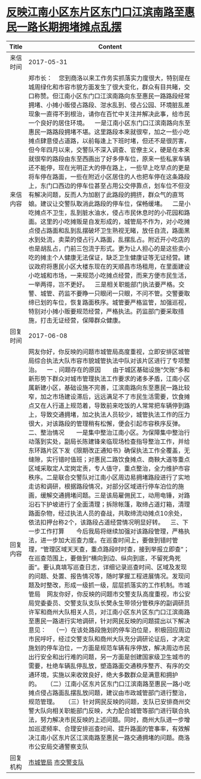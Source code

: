 # [反映江南小区东片区东门口江滨南路至惠民一路长期拥堵摊点乱摆](http://www.shangluo.gov.cn/zmhd/ldxxxx.jsp?urltype=leadermail.LeaderMailContentUrl&wbtreeid=1112&leadermailid=4178)

| Title |                                                                                                                                                                                                                                                                                                                                                                                                                                                                                                                                                                                                                             Content                                                                                                                                                                                                                                                                                                                                                                                                                                                                                                                                                                                                                             |
|:-----:|-----------------------------------------------------------------------------------------------------------------------------------------------------------------------------------------------------------------------------------------------------------------------------------------------------------------------------------------------------------------------------------------------------------------------------------------------------------------------------------------------------------------------------------------------------------------------------------------------------------------------------------------------------------------------------------------------------------------------------------------------------------------------------------------------------------------------------------------------------------------------------------------------------------------------------------------------------------------------------------------------------------------------------------------------------------------------------------------------------------------------------------------------------------------------------------------------------------------------------------------------------------------|
| 来信时间  | 2017-05-31                                                                                                                                                                                                                                                                                                                                                                                                                                                                                                                                                                                                                                                                                                                                                                                                                                                                                                                                                                                                                                                                                                                                                                                                                                                      |
| 来信内容  | 郑市长：    您到商洛以来工作务实抓落实力度很大，特别是在城周绿化和市容市貌方面发生了很大变化，群众有目共睹，交口称赞。但江南小区东门口江滨南路向东至惠民一路路段经常拥堵、小摊小贩侵占路段、泔水乱到、侵占公园、环境脏乱差现象一直得不到根治，请你在百忙中关注并解决此事，给市民一个良好的居住环境。    一是江南小区东门口江滨南路向东至惠民一路路段拥堵不堪。这里路段本来就很窄，加之一些小吃摊点肆意侵占道路，以前每逢上下班时堵，但还不是很厉害，但今年四月以来，交警队不深入调查、官僚主义，硬是在本来就很窄的路段由东至西画出了好多停车位，原来一些私家车辆还不能停，现在光明正大的停在路上，一些早上吃早点的更是将车停在路面，一些在附近小区居住的人也把车停在这条路段上，东门口西边的停车位甚至占用公交停靠点，划车位不但没有解决问题，反而人为加剧了此路段的拥挤，群众气的直骂娘。建议让交警队取消此路段的停车位，保畅缓堵。    二是小吃摊点不卫生，乱到脏水油水，侵占市民休息时的小花园和路面。这里的小吃摊贩是自发形成的，城管局不作为，对小吃摊点侵占路面和乱到乱摆破坏卫生熟视无睹，放任自流，路面黑水到处流，卖菜的侵占行人路面，乱摆乱占。附近开小吃店的也是胡乱占，门前三包流于形式。更为让人担心的是这些卖小吃的摊主个人健康无法保证，缺乏卫生健康证等无证经营。建议政府将惠民小区大楼东现在的天顺昌市场租用，在里面建设小吃城和市场，一来规范小吃摊点经营，而来方便市民生活，一举两得，岂不更好。    三是相关职能部门执法要严格。交警、城管、药监不要睁一只眼闭一只眼，不问不管。交警要取缔已划的车位，恢复路面秩序。城管要严格监管，加强巡视，特别对小摊小贩要规范经营，严格执法。药监部门要采取措施，打击无证经营，保障群众健康。                                                                                                                                                                                                                                                                                                                                                                                                                                                                              |
| 回复时间  | 2017-06-08                                                                                                                                                                                                                                                                                                                                                                                                                                                                                                                                                                                                                                                                                                                                                                                                                                                                                                                                                                                                                                                                                                                                                                                                                                                      |
| 回复内容  | 网友你好，你反映的问题市城管局高度重视，立即安排区城管局综合执法大队市容市貌城管执法中队对该片区进行了专项整治。    一﹑问题存在的原因　　由于城区基础设施“欠账”多和新形势下群众对城市管理执法工作要求的诸多矛盾，江南小区属新建小区，基础设施不完善，江滨南路向东至惠民一路比较窄，加之市场建设滞后，远远满足不了市民生活需要，饮食摊点又在人行道上规范着，导致前来吃饭的人常常把车辆停到路上，导致交通拥堵，加之执法人员较少，城管执法工作的压力很大，对该路段的管理稍有松懈，便会引起市容秩序反弹。    二、整治情况　　一是集中整治江南小区。为保障集中整治行动落到实处，副局长陈建锋亲临现场检查指导整治工作，并给东环路片区下发《限期改正通知书》确保执法工作全覆盖，无缝隙，实行错时值班；对惠民二路饮食摊点、商鞅大道等重点区域采取定人定岗定责，专人值守，重点整治，全力维护市容秩序。二是联合交警队对江南小区周边易拥堵路段进行了实地走访和调研，根据路段情况，对部分区域进行停车泊位的施画，缓解交通拥堵问题。三是该局雇佣民工，动用电锤，对路沿石下护坡进行了全面清理；拆除帐篷，取缔占道灯箱，清理路面杂物，经过执法人员的奋战，共取缔流动摊点10余处，依法扣押台称2个，该路段占道经营情况明显好转。    三、下一步工作打算　　今后我局将继续加强对该路段管理，严格执法，进一步加大巡查力度。在巡查时间上，要做到错时管理，“管理区域天天查，重点路段时时查，接到举报立即查”；在巡查范围上，要做到“横向到边、纵向到底，不留死角死面”。要认真填写巡查日志，详细记录巡查时间、区域及发现的问题、处置、报告情况等，随时掌握工程进展情况。发现问题及时整改，形成一级抓一级，层层抓落实的工作机制。市城管局    网友你好，你反映的问题市交警支队高度重视，市公安局党委委员、交警支队支队长樊永生带领分管秩序的副调研员许军和商州大队相关人员，对江南小区东片区东门口江滨南路至惠民一路进行实地调研，针对网民反映的问题提出以下解决意见：    （一）在该处路段施划的停车泊位是，积极回应周边市民呼吁，经过交警支队和商州大队充分调研论证后，才决定施划的停车泊位，一方面是规范车辆有序停放，解决周边市民出行安全和出行难的问题，另一方面是创建国家级卫生城市的需要，杜绝车辆乱停乱放，塑造路面交通秩序整齐、有序的交通环境，实施以来收效良好，绝大多数群众是满意和拥护的。    （二）江南小区东片区东门口江滨南路至惠民一路小吃摊点侵占路面乱摆乱放问题，建议由市政城管部门进行整治，规范管理。    （三）针对网民反映的问题，支队已安排商州交警大队向相关职能部门反映，大力配合城管等部门进行联合执法，努力解决市民反映的上述问题。同时，商州大队进一步增加巡逻频率、合理安排巡查时间、提升路面的管事率，有效解决江南小区东片区江滨南路至惠民一路交通拥堵的问题。商洛市公安局交通警察支队 |
| 回复机构  | [市城管局](../../category/agencies/市城管局.md) [市交警支队](../../category/agencies/市交警支队.md)                                                                                                                                                                                                                                                                                                                                                                                                                                                                                                                                                                                                                                                                                                                                                                                                                                                                                                                                                                                                                                                                                                                                                                               |